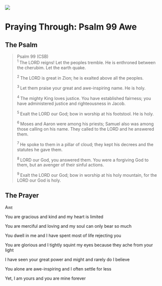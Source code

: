 <img class="intro-right" src="/images/art-paris-psalter.jpg">

# Praying Through: Psalm 99 Awe

## The Psalm

>Psalm 99 (CSB)  
><sup> 1  </sup>The LORD reigns! Let the peoples tremble. He is enthroned between the cherubim. Let the earth quake. 
>
><sup> 2  </sup>The LORD is great in Zion; he is exalted above all the peoples. 
>
><sup> 3  </sup>Let them praise your great and awe-inspiring name. He is holy. 
>
><sup> 4  </sup>The mighty King loves justice. You have established fairness; you have administered justice and righteousness in Jacob. 
>
><sup> 5  </sup>Exalt the LORD our God; bow in worship at his footstool. He is holy. 
>
><sup> 6  </sup>Moses and Aaron were among his priests; Samuel also was among those calling on his name. They called to the LORD and he answered them. 
>
><sup> 7  </sup>He spoke to them in a pillar of cloud; they kept his decrees and the statutes he gave them. 
>
><sup> 8  </sup>LORD our God, you answered them. You were a forgiving God to them, but an avenger of their sinful actions. 
>
><sup> 9  </sup>Exalt the LORD our God; bow in worship at his holy mountain, for the LORD our God is holy.

## The Prayer

<div style="font-variant: small-caps;">
Awe
</div>

You are gracious and kind
  and my heart is limited

You are merciful and loving
  and my soul can only bear so much

You dwell in me
  and I have spent most of life
  rejecting you

You are glorious
  and I tightly squint my eyes
  because they ache from your light

I have seen your great power and might
  and rarely do I believe

You alone are awe-inspiring
  and I often settle for less

Yet, I am yours
  and you are mine
  forever

